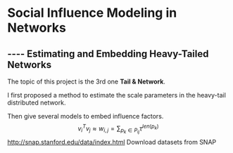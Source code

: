 # Social Influence Modeling in Networks

## ---- Estimating and Embedding Heavy-Tailed Networks

The topic of this project is the 3rd one **Tail & Network**. 

I first proposed a method to estimate the scale parameters in the heavy-tail distributed network.

Then give several models to embed influence factors.
$$
v_i^Tv_j \approx w_{i, j} = \sum_{p_k\in P_{ij}} \tau ^{len(p_k)}
$$
http://snap.stanford.edu/data/index.html Download datasets from SNAP